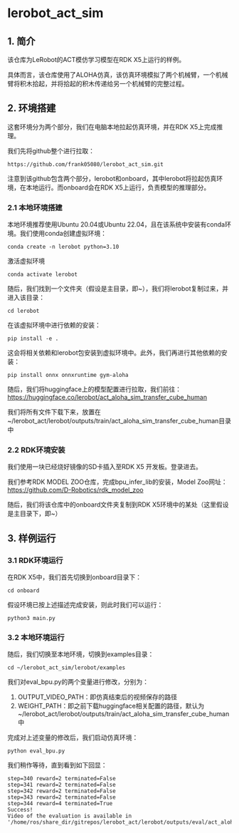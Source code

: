 # lerobot_act_sim

## 1. 简介

该仓库为LeRobot的ACT模仿学习模型在RDK X5上运行的样例。

具体而言，该仓库使用了ALOHA仿真，该仿真环境模拟了两个机械臂，一个机械臂将积木拾起，并将拾起的积木传递给另一个机械臂的完整过程。

## 2. 环境搭建

这套环境分为两个部分，我们在电脑本地拉起仿真环境，并在RDK X5上完成推理。

我们先将github整个进行拉取：

```
https://github.com/frank05080/lerobot_act_sim.git
```

注意到该github包含两个部分，lerobot和onboard，其中lerobot将拉起仿真环境，在本地运行。而onboard会在RDK X5上运行，负责模型的推理部分。

### 2.1 本地环境搭建

本地环境推荐使用Ubuntu 20.04或Ubuntu 22.04，且在该系统中安装有conda环境。我们使用conda创建虚拟环境：

```
conda create -n lerobot python=3.10
```

激活虚拟环境

```
conda activate lerobot
```

随后，我们找到一个文件夹（假设是主目录，即~），我们将lerobot复制过来，并进入该目录：

```
cd lerobot
```

在该虚拟环境中进行依赖的安装：

```
pip install -e .
```

这会将相关依赖和lerobot包安装到虚拟环境中。此外，我们再进行其他依赖的安装：

```
pip install onnx onnxruntime gym-aloha
```

随后，我们将huggingface上的模型配置进行拉取，我们前往：https://huggingface.co/lerobot/act_aloha_sim_transfer_cube_human

我们将所有文件下载下来，放置在~/lerobot_act/lerobot/outputs/train/act_aloha_sim_transfer_cube_human目录中

### 2.2 RDK环境安装

我们使用一块已经烧好镜像的SD卡插入至RDK X5 开发板。登录进去。

我们参考RDK MODEL ZOO仓库，完成bpu_infer_lib的安装，Model Zoo网址：https://github.com/D-Robotics/rdk_model_zoo

随后，我们将该仓库中的onboard文件夹复制到RDK X5环境中的某处（这里假设是主目录下，即~）

## 3. 样例运行

### 3.1 RDK环境运行

在RDK X5中，我们首先切换到onboard目录下：

```
cd onboard
```

假设环境已按上述描述完成安装，则此时我们可以运行：

```
python3 main.py
```

### 3.2 本地环境运行

随后，我们切换至本地环境，切换到examples目录：

```
cd ~/lerobot_act_sim/lerobot/examples
```

我们对eval_bpu.py的两个变量进行修改，分别为：

1. OUTPUT_VIDEO_PATH：即仿真结束后的视频保存的路径
2. WEIGHT_PATH：即之前下载huggingface相关配置的路径，默认为~/lerobot_act/lerobot/outputs/train/act_aloha_sim_transfer_cube_human中

完成对上述变量的修改后，我们启动仿真环境：

```
python eval_bpu.py
```

我们稍作等待，直到看到如下回显：

```
step=340 reward=2 terminated=False
step=341 reward=2 terminated=False
step=342 reward=2 terminated=False
step=343 reward=2 terminated=False
step=344 reward=4 terminated=True
Success!
Video of the evaluation is available in '/home/ros/share_dir/gitrepos/lerobot_act/lerobot/outputs/eval/act_aloha_sim_transfer_cube_human/rollout.mp4'.
```